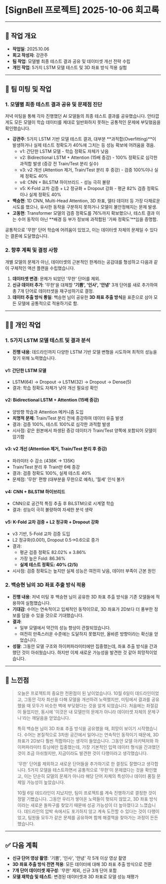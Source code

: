 # [SignBell 프로젝트] 2025-10-06 회고록

---

## 📝 작업 개요

* **작업일**: 2025.10.06
* **회고 작성자**: 강관주
* **팀 작업**: 모델별 최종 테스트 결과 공유 및 데이터셋 개선 전략 수립
* **개인 작업**: 5가지 LSTM 모델 테스트 및 3D 좌표 방식 적용 실험

---

## 👥 팀 미팅 및 작업

### 1. 모델별 최종 테스트 결과 공유 및 문제점 진단

저녁 미팅을 통해 각자 진행했던 AI 모델들의 최종 테스트 결과를 공유했습니다. 안타깝게도 모든 모델이 학습 데이터를 제대로 일반화하지 못하는 공통적인 문제에 부딪혔음을 확인했습니다.

* **강관주**: 5가지 LSTM 기반 모델 테스트 결과, 대부분 **과적합(Overfitting)**이 발생하거나 실제 테스트 정확도가 40%에 그치는 등 성능 확보에 어려움을 겪음.
    * v1: 간단한 LSTM 모델 - 학습 정확도 자체가 낮음
    * v2: Bidirectional LSTM + Attention (15배 증강) - 100% 정확도로 심각한 과적합 발생 (증강 전 Train/Test 분리 실수)
    * v3: v2 개선 (Attention 제거, Train/Test 분리 후 증강) - 검증 100%이나 실제 정확도 40%
    * v4: CNN + BiLSTM 하이브리드 - 성능 극히 불량
    * v5: K-Fold 교차 검증 + L2 정규화 + Dropout 강화 - 평균 82% 검증 정확도이나 실제 정확도 40%
* **백승현**: 1D CNN, Multi-Head Attention, 3D 좌표, 델타 데이터 등 가장 다채로운 시도를 했으나, 유사한 동작을 구분하지 못하거나 모델이 불안정해지는 문제 발생.
* **고동현**: Transformer 모델의 검증 정확도를 76%까지 확보했으나, 테스트 결과 이는 수어 동작이 아닌 **배경 등 부가 정보에 과적합된 '가짜 정확도'**임을 증명함.

공통적으로 '무한' 단어 학습에 어려움이 있었고, 이는 데이터셋 자체의 문제일 수 있다는 결론에 도달했습니다.

### 2. 향후 계획 및 결정 사항

개별 모델의 문제가 아닌, 데이터셋의 근본적인 한계라는 공감대를 형성하고 다음과 같이 구체적인 액션 플랜을 수립했습니다.

1.  **데이터셋 변경**: 문제가 되었던 '무한' 단어를 제외.
2.  **신규 데이터 추가**: '무한'을 대체할 **'기쁨', '인사', '안녕'** 3개 단어를 새로 추가하여 총 7개 단어로 데이터셋을 재구성하기로 결정.
3.  **데이터 추출 방식 통일**: 백승현 님이 공유한 **3D 좌표 추출 방식**을 표준으로 삼아 모든 모델에 공통적으로 적용하기로 함.

---

## 👨‍💻 개인 작업

### 1. 5가지 LSTM 모델 테스트 및 결과 분석

* **진행 내용**: 데드라인까지 다양한 LSTM 기반 모델 변형을 시도하며 최적의 성능을 찾기 위해 노력했습니다.

#### v1: 간단한 LSTM 모델
* LSTM(64) → Dropout → LSTM(32) → Dropout → Dense(5)
* 결과: 학습 정확도 자체가 낮아 개선 필요성 확인

#### v2: Bidirectional LSTM + Attention (15배 증강)
* 양방향 학습과 Attention 메커니즘 도입
* **치명적 문제**: Train/Test 분리 전에 증강하여 데이터 유출 발생
* 결과: 검증 100%, 테스트 100%로 심각한 과적합 발생
* 시사점: 같은 원본에서 파생된 증강 데이터가 Train/Test 양쪽에 포함되어 모델이 암기함

#### v3: v2 개선 (Attention 제거, Train/Test 분리 후 증강)
* 파라미터 수 감소 (438K → 135K)
* Train/Test 분리 후 Train만 6배 증강
* 결과: 검증 정확도 100%, 실제 테스트 40%
* 문제점: '무한' 편향 (대부분을 무한으로 예측), '월세' 인식 불가

#### v4: CNN + BiLSTM 하이브리드
* CNN으로 공간적 특징 추출 후 BiLSTM으로 시계열 학습
* 결과: 성능이 극히 불량하여 자세한 분석 생략

#### v5: K-Fold 교차 검증 + L2 정규화 + Dropout 강화
* v3 기반, 5-Fold 교차 검증 도입
* L2 정규화(0.001), Dropout 0.5→0.6으로 증가
* 결과:
    - 평균 검증 정확도 82.02% ± 3.86%
    - 가장 높은 Fold: 86.36%
    - **실제 테스트 정확도: 40% (2/5)**
* 시사점: 검증 정확도는 높지만 실제 성능은 여전히 낮음, 데이터 부족이 근본 원인

### 2. 백승현 님의 3D 좌표 추출 방식 적용

* **진행 내용**: 저녁 미팅 후 백승현 님이 공유한 3D 좌표 추출 방식을 기존 모델들에 적용하여 실험했습니다.
* **기대감**: 수어는 연속적이고 입체적인 동작이므로, 3D 좌표가 2D보다 더 풍부한 정보를 담을 수 있을 것으로 기대했습니다.
* **결과**:
    - 일부 모델에서 약간의 성능 향상이 관찰되었습니다.
    - 여전히 만족스러운 수준에는 도달하지 못했지만, 올바른 방향이라는 확신을 얻었습니다.
* **성찰**: 그동안 모델 구조와 하이퍼파라미터에만 집중했는데, 좌표 추출 방식을 간과했던 것이 아쉬웠습니다. 하지만 이제 새로운 가능성을 발견한 것 같아 희망적이었습니다.

---

## 🤔 느낀점

> 오늘은 프로젝트의 중요한 전환점이 된 날이었습니다. 10월 6일이 데드라인이었고, 그동안 각자 최선을 다해 모델을 개선하려 노력했지만, 미팅에서 결과를 공유했을 때 모두가 비슷한 벽에 부딪혔다는 것을 알게 되었습니다. 처음에는 좌절감이 들었지만, 동시에 '이것은 내 모델만의 문제가 아니라 데이터셋 자체의 문제구나'라는 깨달음을 얻었습니다.
>
> 특히 백승현 님이 3D 좌표 추출 방식을 공유했을 때, 희망이 보이기 시작했습니다. 수어는 본질적으로 3차원 공간에서 일어나는 연속적인 동작이기 때문에, 3D 좌표가 2D보다 훨씬 적합하다는 생각이 들었습니다. 그동안 모델 아키텍처와 하이퍼파라미터 튜닝에만 집중했는데, 가장 기본적인 입력 데이터 형식을 간과했던 것이 조금 아쉬웠지만, 지금이라도 발견한 것이 다행이라고 생각했습니다.
>
> '무한' 단어를 제외하고 새로운 단어들을 추가하기로 한 결정도 잘했다고 생각합니다. 5가지 모델을 테스트하면서 공통적으로 '무한'이 문제였다는 것을 확인했고, 이는 단순히 모델의 문제가 아니라 해당 단어 자체의 특성이나 데이터 품질 문제일 가능성이 높았습니다.
>
> 10월 6일 데드라인이 지났지만, 팀이 프로젝트를 계속 진행하기로 결정한 것이 정말 기뻤습니다. 그동안 우리가 쌓아온 노력들이 헛되지 않았고, 3D 좌표 방식이라는 새로운 돌파구를 찾았기 때문에 성공 가능성이 더 높아졌다고 느꼈습니다. 데드라인의 압박 속에서도 포기하지 않고 계속 도전할 수 있다는 것이 다행이었고, 팀원들 모두가 같은 문제를 공유하며 함께 해결책을 찾아가는 과정이 든든했습니다.

---

## ✅ 다음 계획

* **신규 단어 영상 촬영**: '기쁨', '인사', '안녕' 각 5개 이상 영상 촬영
* **3D 좌표 추출 방식 전면 적용**: 모든 데이터에 대해 3D 좌표 추출 방식으로 전환
* **7개 단어 데이터셋 재구성**: '무한' 제외, 신규 3개 단어 포함
* **모델 재학습 및 테스트**: 변경된 데이터셋과 3D 좌표로 모델 성능 재평가